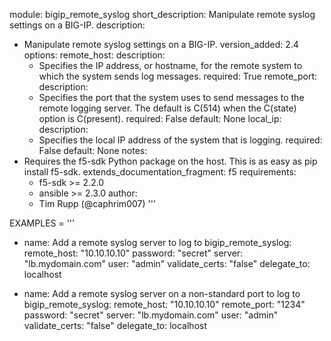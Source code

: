 module: bigip_remote_syslog
short_description: Manipulate remote syslog settings on a BIG-IP.
description:
  - Manipulate remote syslog settings on a BIG-IP.
version_added: 2.4
options:
  remote_host:
    description:
      - Specifies the IP address, or hostname, for the remote system to
        which the system sends log messages.
    required: True
  remote_port:
    description:
      - Specifies the port that the system uses to send messages to the
        remote logging server. The default is C(514) when the C(state)
        option is C(present).
    required: False
    default: None
  local_ip:
    description:
      - Specifies the local IP address of the system that is logging.
    required: False
    default: None
notes:
  - Requires the f5-sdk Python package on the host. This is as easy as pip
    install f5-sdk.
extends_documentation_fragment: f5
requirements:
    - f5-sdk >= 2.2.0
    - ansible >= 2.3.0
author:
    - Tim Rupp (@caphrim007)
'''

EXAMPLES = '''
- name: Add a remote syslog server to log to
  bigip_remote_syslog:
      remote_host: "10.10.10.10"
      password: "secret"
      server: "lb.mydomain.com"
      user: "admin"
      validate_certs: "false"
  delegate_to: localhost

- name: Add a remote syslog server on a non-standard port to log to
  bigip_remote_syslog:
      remote_host: "10.10.10.10"
      remote_port: "1234"
      password: "secret"
      server: "lb.mydomain.com"
      user: "admin"
      validate_certs: "false"
  delegate_to: localhost
